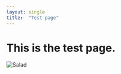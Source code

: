 ```yaml
---
layout: single
title:  "Test page"
---
```


# This is the test page.



![Salad](D:\JWMin\on-leaf-github-blog\on-leaf.github.io\images\2025-06-17-test\Salad.png)
